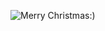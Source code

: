 ![Merry Christmas:)](https://media4.giphy.com/media/3o6fJdYXEvMa5ZmlI4/giphy.gif?cid=ecf05e473s36p2yp2n1yr4ao7vlydkwsas9bhhop9if0nq39&rid=giphy.gif)

